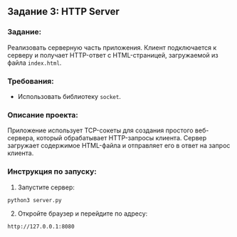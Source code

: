## Задание 3: HTTP Server

### Задание:
Реализовать серверную часть приложения. Клиент подключается к серверу и получает HTTP-ответ с HTML-страницей, загружаемой из файла `index.html`.

### Требования:
- Использовать библиотеку `socket`.

### Описание проекта:
Приложение использует TCP-сокеты для создания простого веб-сервера, который обрабатывает HTTP-запросы клиента. Сервер загружает содержимое HTML-файла и отправляет его в ответ на запрос клиента.

### Инструкция по запуску:

1. Запустите сервер:

```bash
python3 server.py
```

2. Откройте браузер и перейдите по адресу:

```bash
http://127.0.0.1:8080
```

